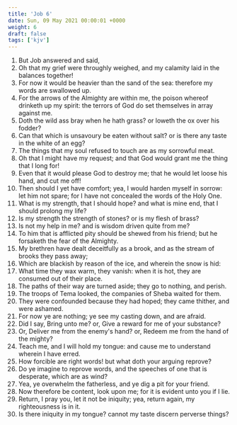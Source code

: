 ```yaml
---
title: 'Job 6'
date: Sun, 09 May 2021 00:00:01 +0000
weight: 6
draft: false
tags: ['kjv'] 
---
```


1. But Job answered and said,
2. Oh that my grief were throughly weighed, and my calamity laid in the balances together!
3. For now it would be heavier than the sand of the sea: therefore my words are swallowed up.
4. For the arrows of the Almighty are within me, the poison whereof drinketh up my spirit: the terrors of God do set themselves in array against me.
5. Doth the wild ass bray when he hath grass? or loweth the ox over his fodder?
6. Can that which is unsavoury be eaten without salt? or is there any taste in the white of an egg?
7. The things that my soul refused to touch are as my sorrowful meat.
8. Oh that I might have my request; and that God would grant me the thing that I long for!
9. Even that it would please God to destroy me; that he would let loose his hand, and cut me off!
10. Then should I yet have comfort; yea, I would harden myself in sorrow: let him not spare; for I have not concealed the words of the Holy One.
11. What is my strength, that I should hope? and what is mine end, that I should prolong my life?
12. Is my strength the strength of stones? or is my flesh of brass?
13. Is not my help in me? and is wisdom driven quite from me?
14. To him that is afflicted pity should be shewed from his friend; but he forsaketh the fear of the Almighty.
15. My brethren have dealt deceitfully as a brook, and as the stream of brooks they pass away;
16. Which are blackish by reason of the ice, and wherein the snow is hid:
17. What time they wax warm, they vanish: when it is hot, they are consumed out of their place.
18. The paths of their way are turned aside; they go to nothing, and perish.
19. The troops of Tema looked, the companies of Sheba waited for them.
20. They were confounded because they had hoped; they came thither, and were ashamed.
21. For now ye are nothing; ye see my casting down, and are afraid.
22. Did I say, Bring unto me? or, Give a reward for me of your substance?
23. Or, Deliver me from the enemy's hand? or, Redeem me from the hand of the mighty?
24. Teach me, and I will hold my tongue: and cause me to understand wherein I have erred.
25. How forcible are right words! but what doth your arguing reprove?
26. Do ye imagine to reprove words, and the speeches of one that is desperate, which are as wind?
27. Yea, ye overwhelm the fatherless, and ye dig a pit for your friend.
28. Now therefore be content, look upon me; for it is evident unto you if I lie.
29. Return, I pray you, let it not be iniquity; yea, return again, my righteousness is in it.
30. Is there iniquity in my tongue? cannot my taste discern perverse things?
